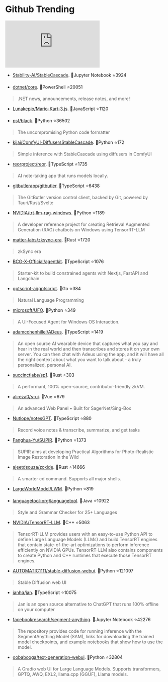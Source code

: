 # Github Trending 
 ![daily-bing](https://api.isoyu.com/bing_images.php) 
 - [Stability-AI/StableCascade](https://github.com/Stability-AI/StableCascade). 💪Jupyter Notebook ⭐3924 
 >  
 - [dotnet/core](https://github.com/dotnet/core). 💪PowerShell ⭐20051 
 > .NET news, announcements, release notes, and more! 
 - [Lunakepio/Mario-Kart-3.js](https://github.com/Lunakepio/Mario-Kart-3.js). 💪JavaScript ⭐1120 
 >  
 - [psf/black](https://github.com/psf/black). 💪Python ⭐36502 
 > The uncompromising Python code formatter 
 - [kijai/ComfyUI-DiffusersStableCascade](https://github.com/kijai/ComfyUI-DiffusersStableCascade). 💪Python ⭐172 
 > Simple inference with StableCascade using diffusers in ComfyUI 
 - [reorproject/reor](https://github.com/reorproject/reor). 💪TypeScript ⭐1735 
 > AI note-taking app that runs models locally. 
 - [gitbutlerapp/gitbutler](https://github.com/gitbutlerapp/gitbutler). 💪TypeScript ⭐6438 
 > The GitButler version control client, backed by Git, powered by Tauri/Rust/Svelte 
 - [NVIDIA/trt-llm-rag-windows](https://github.com/NVIDIA/trt-llm-rag-windows). 💪Python ⭐1189 
 > A developer reference project for creating Retrieval Augmented Generation (RAG) chatbots on Windows using TensorRT-LLM 
 - [matter-labs/zksync-era](https://github.com/matter-labs/zksync-era). 💪Rust ⭐1720 
 > zkSync era 
 - [BCG-X-Official/agentkit](https://github.com/BCG-X-Official/agentkit). 💪TypeScript ⭐1076 
 > Starter-kit to build constrained agents with Nextjs, FastAPI and Langchain 
 - [gptscript-ai/gptscript](https://github.com/gptscript-ai/gptscript). 💪Go ⭐384 
 > Natural Language Programming 
 - [microsoft/UFO](https://github.com/microsoft/UFO). 💪Python ⭐349 
 > A UI-Focused Agent for Windows OS Interaction. 
 - [adamcohenhillel/ADeus](https://github.com/adamcohenhillel/ADeus). 💪TypeScript ⭐1419 
 > An open source AI wearable device that captures what you say and hear in the real world and then transcribes and stores it on your own server. You can then chat with Adeus using the app, and it will have all the right context about what you want to talk about - a truly personalized, personal AI. 
 - [succinctlabs/sp1](https://github.com/succinctlabs/sp1). 💪Rust ⭐303 
 > A performant, 100% open-source, contributor-friendly zkVM. 
 - [alireza0/s-ui](https://github.com/alireza0/s-ui). 💪Vue ⭐679 
 > An advanced Web Panel • Built for SagerNet/Sing-Box 
 - [Nutlope/notesGPT](https://github.com/Nutlope/notesGPT). 💪TypeScript ⭐880 
 > Record voice notes & transcribe, summarize, and get tasks 
 - [Fanghua-Yu/SUPIR](https://github.com/Fanghua-Yu/SUPIR). 💪Python ⭐1373 
 > SUPIR aims at developing Practical Algorithms for Photo-Realistic Image Restoration In the Wild 
 - [ajeetdsouza/zoxide](https://github.com/ajeetdsouza/zoxide). 💪Rust ⭐14666 
 > A smarter cd command. Supports all major shells. 
 - [LargeWorldModel/LWM](https://github.com/LargeWorldModel/LWM). 💪Python ⭐819 
 >  
 - [languagetool-org/languagetool](https://github.com/languagetool-org/languagetool). 💪Java ⭐10922 
 > Style and Grammar Checker for 25+ Languages 
 - [NVIDIA/TensorRT-LLM](https://github.com/NVIDIA/TensorRT-LLM). 💪C++ ⭐5063 
 > TensorRT-LLM provides users with an easy-to-use Python API to define Large Language Models (LLMs) and build TensorRT engines that contain state-of-the-art optimizations to perform inference efficiently on NVIDIA GPUs. TensorRT-LLM also contains components to create Python and C++ runtimes that execute those TensorRT engines. 
 - [AUTOMATIC1111/stable-diffusion-webui](https://github.com/AUTOMATIC1111/stable-diffusion-webui). 💪Python ⭐121097 
 > Stable Diffusion web UI 
 - [janhq/jan](https://github.com/janhq/jan). 💪TypeScript ⭐10075 
 > Jan is an open source alternative to ChatGPT that runs 100% offline on your computer 
 - [facebookresearch/segment-anything](https://github.com/facebookresearch/segment-anything). 💪Jupyter Notebook ⭐42276 
 > The repository provides code for running inference with the SegmentAnything Model (SAM), links for downloading the trained model checkpoints, and example notebooks that show how to use the model. 
 - [oobabooga/text-generation-webui](https://github.com/oobabooga/text-generation-webui). 💪Python ⭐32804 
 > A Gradio web UI for Large Language Models. Supports transformers, GPTQ, AWQ, EXL2, llama.cpp (GGUF), Llama models. 
 
